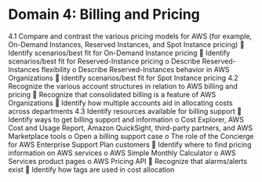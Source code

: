 # Domain 4: Billing and Pricing
4.1 Compare and contrast the various pricing models for AWS (for example, On-Demand Instances, Reserved Instances, and Spot Instance pricing)
     Identify scenarios/best fit for On-Demand Instance pricing
     Identify scenarios/best fit for Reserved-Instance pricing
        o Describe Reserved-Instances flexibility
        o Describe Reserved-Instances behavior in AWS Organizations
     Identify scenarios/best fit for Spot Instance pricing
4.2 Recognize the various account structures in relation to AWS billing and pricing
     Recognize that consolidated billing is a feature of AWS Organizations
     Identify how multiple accounts aid in allocating costs across departments
4.3 Identify resources available for billing support
     Identify ways to get billing support and information
        o Cost Explorer, AWS Cost and Usage Report, Amazon QuickSight, third-party partners, and AWS Marketplace tools
        o Open a billing support case
        o The role of the Concierge for AWS Enterprise Support Plan customers
     Identify where to find pricing information on AWS services
        o AWS Simple Monthly Calculator
        o AWS Services product pages
        o AWS Pricing API
     Recognize that alarms/alerts exist
     Identify how tags are used in cost allocation
